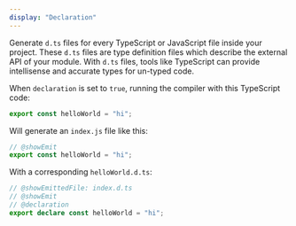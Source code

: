 ```yaml
---
display: "Declaration"
---
```


Generate `d.ts` files for every TypeScript or JavaScript file inside your project.
These `d.ts` files are type definition files which describe the external API of your module.
With `d.ts` files, tools like TypeScript can provide intellisense and accurate types for un-typed code.

When `declaration` is set to `true`, running the compiler with this TypeScript code:

```ts twoslash
export const helloWorld = "hi";
```

Will generate an `index.js` file like this:

```ts twoslash
// @showEmit
export const helloWorld = "hi";
```

With a corresponding `helloWorld.d.ts`:

```ts twoslash
// @showEmittedFile: index.d.ts
// @showEmit
// @declaration
export declare const helloWorld = "hi";
```
